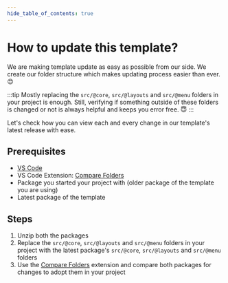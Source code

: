 ```yaml
---
hide_table_of_contents: true
---
```


# How to update this template?

We are making template update as easy as possible from our side. We create our folder structure which makes updating process easier than ever. 😍

:::tip
Mostly replacing the `src/@core`, `src/@layouts` and `src/@menu` folders in your project is enough. Still, verifying if something outside of these folders is changed or not is always helpful and keeps you error free. 😇
:::

Let's check how you can view each and every change in our template's latest release with ease.

## Prerequisites

- [VS Code](https://code.visualstudio.com/download)
- VS Code Extension: [Compare Folders](https://marketplace.visualstudio.com/items?itemName=moshfeu.compare-folders)
- Package you started your project with (older package of the template you are using)
- Latest package of the template

## Steps

1. Unzip both the packages
2. Replace the `src/@core`, `src/@layouts` and `src/@menu` folders in your project with the latest package's `src/@core`, `src/@layouts` and `src/@menu` folders
3. Use the [Compare Folders](https://marketplace.visualstudio.com/items?itemName=moshfeu.compare-folders) extension and compare both packages for changes to adopt them in your project

